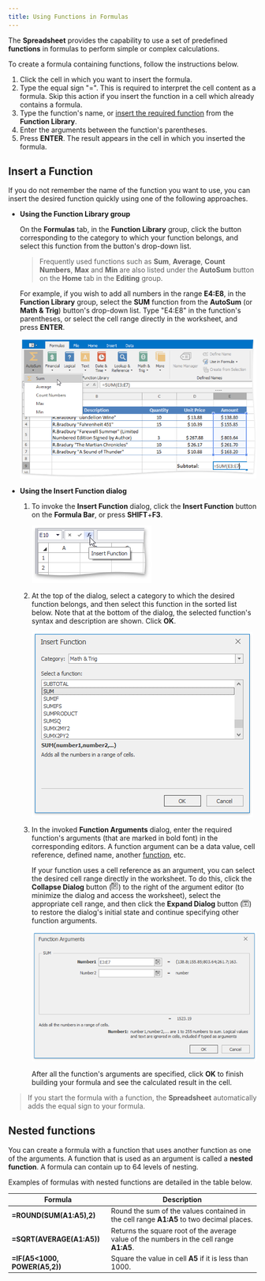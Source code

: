 ```yaml
---
title: Using Functions in Formulas
---
```

The **Spreadsheet** provides the capability to use a set of predefined **functions** in formulas to perform simple or complex calculations.

To create a formula containing functions, follow the instructions below.
1. Click the cell in which you want to insert the formula.
2. Type the equal sign "=". This is required to interpret the cell content as a formula. Skip this action if you insert the function in a cell which already contains a formula.
3. Type the function's name, or [insert the required function](#insertfunction) from the **Function Library**.
4. Enter the arguments between the function's parentheses.
5. Press **ENTER**. The result appears in the cell in which you inserted the formula.

## <a name="insertfunction"/>Insert a Function
If you do not remember the name of the function you want to use, you can insert the desired function quickly using one of the following approaches.
* **Using the Function Library group**
	
	On the **Formulas** tab, in the **Function Library** group, click the button corresponding to the category to which your function belongs, and select this function from the button's drop-down list.
	
	> Frequently used functions such as **Sum**, **Average**, **Count Numbers**, **Max** and **Min** are also listed under the **AutoSum** button on the **Home** tab in the **Editing** group.
	
	For example, if you wish to add all numbers in the range **E4:E8**, in the **Function Library** group, select the **SUM** function from the **AutoSum** (or **Math &amp; Trig**) button's drop-down list. Type "E4:E8" in the function's parentheses, or select the cell range directly in the worksheet, and press **ENTER**.
	
	![Spreadsheet_AutoSumExample](../../../images/Img25719.png)
* **Using the **Insert Function** dialog**
	1. To invoke the **Insert Function** dialog, click the **Insert Function** button on the **Formula Bar**, or press **SHIFT**+**F3**.
		
		![Spreadsheet_InsertFunctionButton](../../../images/Img25714.png)
	2. At the top of the dialog, select a category to which the desired function belongs, and then select this function in the sorted list below. Note that at the bottom of the dialog, the selected function's syntax and description are shown. Click **OK**.
		
		![Spreadsheet_InsertFunctionDialog](../../../images/Img25715.png)
	3. In the invoked **Function Arguments** dialog, enter the required function's arguments (that are marked in bold font) in the corresponding editors. A function argument can be a data value, cell reference, defined name, another [function](#nestedfunction), etc.
		
		If your function uses a cell reference as an argument, you can select the desired cell range directly in the worksheet. To do this, click the **Collapse Dialog** button (![SpreadsheetControl_FunctionArgumentsDialog_CollapseDialogButton](../../../images/Img23559.png)) to the right of the argument editor (to minimize the dialog and access the worksheet), select the appropriate cell range, and then click the **Expand Dialog** button (![SpreadsheetControl_FunctionArgumentsDialog_ExpandDialogButton](../../../images/Img23560.png)) to restore the dialog's initial state and continue specifying other function arguments.
		
		![Spreadsheet_FunctionArgumentsDialog](../../../images/Img25720.png)
		
		After all the function's arguments are specified, click **OK** to finish building your formula and see the calculated result in the cell.

> If you start the formula with a function, the **Spreadsheet** automatically adds the equal sign to your formula.

## <a name="nestedfunction"/>Nested functions
You can create a formula with a function that uses another function as one of the arguments. A function that is used as an argument is called a **nested function**. A formula can contain up to 64 levels of nesting.

Examples of formulas with nested functions are detailed in the table below.

| Formula | Description |
|---|---|
| **=ROUND(SUM(A1:A5),2)** | Round the sum of the values contained in the cell range **A1:A5** to two decimal places. |
| **=SQRT(AVERAGE(A1:A5))** | Returns the square root of the average value of the numbers in the cell range **A1:A5**. |
| **=IF(A5&lt;1000, POWER(A5,2))** | Square the value in cell **A5** if it is less than 1000. |